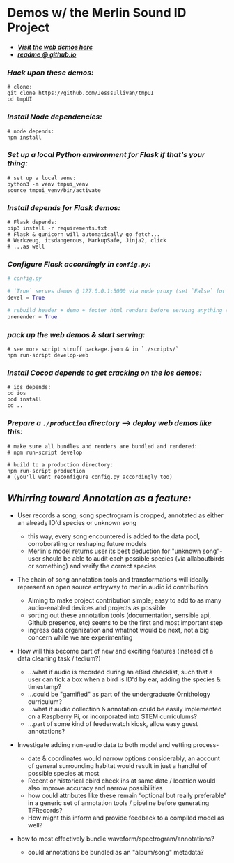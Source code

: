 
# Demos w/ the Merlin Sound ID Project
    
- ***[*Visit the web demos here*](https://tmpui.herokuapp.com/)***  
- ***[*readme @ github.io*](https://jesssullivan.github.io/tmpUI/)***
    
    
    
### ***Hack upon these demos:***
    
```console
# clone:
git clone https://github.com/Jesssullivan/tmpUI
cd tmpUI
```

### *Install Node dependencies:*   
    
```
# node depends:
npm install  
```

### *Set up a local Python environment for Flask if that's your thing:*
```
# set up a local venv:
python3 -m venv tmpui_venv
source tmpui_venv/bin/activate
```

### *Install depends for Flask demos:* 
    
```
# Flask depends:
pip3 install -r requirements.txt
# Flask & gunicorn will automatically go fetch... 
# Werkzeug, itsdangerous, MarkupSafe, Jinja2, click 
# ...as well
```

### *Configure Flask accordingly in `config.py`:*    
   
```Python
# config.py

# `True` serves demos @ 127.0.0.1:5000 via node proxy (set `False` for production @ 0.0.0.0:80)
devel = True

# rebuild header + demo + footer html renders before serving anything (set `False` for production):
prerender = True
```

### *pack up the web demos & start serving:* 
    
```console
# see more script struff package.json & in `./scripts/`
npm run-script develop-web
```

   
### *Install Cocoa depends to get cracking on the ios demos:*   
    
```
# ios depends:
cd ios
pod install  
cd ..
```

### *Prepare a `./production` directory --> deploy web demos like this:*
```console
# make sure all bundles and renders are bundled and rendered:
# npm run-script develop

# build to a production directory:
npm run-script production
# (you'll want reconfigure config.py accordingly too)
```


## *Whirring toward Annotation as a feature:*

* User records a song; song spectrogram is cropped, annotated as either an already ID'd species or unknown song
   * this way, every song encountered is added to the data pool, corroborating or reshaping future models
   * Merlin's model returns user its best deduction for "unknown song"- user should be able to audit each possible species (via allaboutbirds or something) and verify the correct species

* The chain of song annotation tools and transformations will ideally represent an open source entryway to merlin audio id contribution
   * Aiming to make project contribution simple; easy to add to as many audio-enabled devices and projects as possible
   * sorting out these annotation tools (documentation, sensible api, Github presence, etc) seems to be the first and most important step
   * ingress data organization and whatnot would be next, not a big concern while we are experimenting

* How will this become part of new and exciting features (instead of a data cleaning task / tedium?)
   * ...what if audio is recorded during an eBird checklist, such that a user can tick a box when a bird is ID'd by ear, adding the species & timestamp?
   * ...could be "gamified" as part of the undergraduate Ornithology curriculum?
   * ...what if audio collection & annotation could be easily implemented on a Raspberry Pi, or incorporated into STEM curriculums?
   * ...part of some kind of feederwatch kiosk, allow easy guest annotations?

* Investigate adding non-audio data to both model and vetting process-
   * date & coordinates would narrow options considerably, an account of general surrounding habitat would result in just a handful of possible species at most
   * Recent or historical ebird check ins at same date / location would also improve accuracy and narrow possibilities
   * how could attributes like these remain “optional but really preferable” in a generic set of annotation tools / pipeline before generating TFRecords?
   * How might this inform and provide feedback to a compiled model as well?

* how to most effectively bundle waveform/spectrogram/annotations?
  * could annotations be bundled as an "album/song" metadata?


